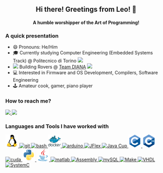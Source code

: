 <h2 align="center"> Hi there! Greetings from Leo! 👋 </h2>

<h4 align="center"> A humble worshipper of the Art of Programming!</h4>

<!--
**palmleon/palmleon** is a ✨ _special_ ✨ repository because its `README.md` (this file) appears on your GitHub profile.

Here are some ideas to get you started:

- 🔭 I’m currently working on ...
- 🌱 I’m currently learning ...
- 👯 I’m looking to collaborate on ...
- 🤔 I’m looking for help with ...
- 💬 Ask me about ...
- 📫 How to reach me: ...
- 😄 Pronouns: ...
- ⚡ Fun fact: ...
-->

### A quick presentation

- 😄 Pronouns: He/Him
- 🎓 Currently studying Computer Engineering (Embedded Systems Track) @ Politecnico di Torino <img src="https://user-images.githubusercontent.com/61068503/182033992-d6b8077f-27a1-4569-b4a3-de848f526b00.png" width=20 height=auto margin-top=10px/>
- <img src="https://cdn-icons-png.flaticon.com/512/944/944255.png" width=20 height=auto> Building Rovers @ <a href="https://www.teamdiana.it/" />Team DIANA</a> <img src="https://www.teamdiana.it/wp-content/uploads/elementor/thumbs/DIANA-Emblem-light-1-patp7stkr2sd1z4lvxlp64vpsunslj7k0g5045fxtw.png" width=20 height=auto />
- 💻 Interested in Firmware and OS Development, Compilers, Software Engineering 
- 🕹 Amateur cook, gamer, piano player

### How to reach me?

<a href="https://www.linkedin.com/in/leonardo-palmucci" /><img width=35 height=auto src="https://upload.wikimedia.org/wikipedia/commons/8/81/LinkedIn_icon.svg" /> </a>
<a href="mailto://leonardo.palmucci@alice.it" /><img width=35 height=auto src="https://cdn1.iconfinder.com/data/icons/material-apps/512/icon-email-material-design-512.png"/></a>

### Languages and Tools I have worked with

<p align="left"> 
    
  <a href="https://www.linux.org/" target="_blank"> 
    <img src="https://raw.githubusercontent.com/devicons/devicon/master/icons/linux/linux-original.svg" alt="linux" width="40" height="40"/> 
  </a> 
  
  <a href="https://git-scm.com/" target="_blank"> 
    <img src="https://www.vectorlogo.zone/logos/git-scm/git-scm-icon.svg" alt="git" width="40" height="40"/> 
  </a> 
  
  <a href="https://www.gnu.org/software/bash/" target="_blank"> 
    <img src="https://www.vectorlogo.zone/logos/gnu_bash/gnu_bash-icon.svg" alt="bash" width="40" height="40"/> 
  </a> 
  
  <a href="https://www.docker.com/" target="_blank"> 
    <img src="https://raw.githubusercontent.com/devicons/devicon/master/icons/docker/docker-original-wordmark.svg" alt="docker" width="40" height="40"/> 
  </a> 
  
  <a href="https://www.arduino.cc/" target="_blank">
    <img src="https://iconape.com/wp-content/files/ow/352974/svg/arduino-seeklogo.com.svg" alt="arduino" width="40" height="40"/>
  </a>
  
  <a href="https://www.jflex.de/" target="_blank">
    <img src="https://avatars.githubusercontent.com/u/11003365?s=200&v=4" alt="JFlex" width="40" height="40"/>
  </a>
  
  <a href="http://www2.cs.tum.edu/projects/cup/" target="_blank">
    <img src="https://encrypted-tbn0.gstatic.com/images?q=tbn:ANd9GcQyUYJntGGbzsXWXvP8mhEzjXII590JQ4wRMJRyD9SFE5rNsQ_P9LjZLF_RUf3hxmuZryI&usqp=CAU" alt="Java Cup" width="40" height="40"/>
  </a> 
  
  <a href="https://www.cprogramming.com/" target="_blank"> 
    <img src="https://raw.githubusercontent.com/devicons/devicon/master/icons/c/c-original.svg" alt="c" width="40" height="40"/>   </a> 
  
  <a href="http://www.cplusplus.org/" target="_blank"> 
    <img src="https://raw.githubusercontent.com/devicons/devicon/master/icons/cplusplus/cplusplus-original.svg" alt="cplusplus" width="40" height="40"/> 
  </a> 
  
  <a href="https://developer.nvidia.com/cuda-toolkit" target="_blank">
    <img src="https://thewizardsgame.com/wp-content/uploads/2018/04/Nvidia_logo.png" alt="cuda" height="40" width="40"/>
  </a>
  
  <a href="https://www.python.org" target="_blank"> 
    <img src="https://raw.githubusercontent.com/devicons/devicon/master/icons/python/python-original.svg" alt="python" width="40" height="40"/> 
  </a> 

  <a href="https://www.java.com" target="_blank"> 
    <img src="https://raw.githubusercontent.com/devicons/devicon/master/icons/java/java-original.svg" alt="java" width="40" height="40"/> 
  </a>
  
  <a href="https://www.mathworks.com/" target="_blank">
  <img src="https://upload.wikimedia.org/wikipedia/commons/thumb/2/21/Matlab_Logo.png/534px-Matlab_Logo.png" alt="matlab" width="40" height="40"/>
  </a>
  
  <a href="https://en.wikipedia.org/wiki/Assembly_language" target="_blank">
    <img src="https://hackr.io/tutorials/assembly-language/logo-assembly-language.svg?ver=1603208610" alt="Assembly" width="40" height="40"/>
  </a>
  
  <a href="https://www.mysql.com/" target="_blank">
     <img src="https://www.vectorlogo.zone/logos/mysql/mysql-icon.svg" alt="mySQL" width="40" height="40"/>
  </a>
  
  <a href="https://www.gnu.org/software/make/" target="_blank">
    <img src="https://plugins.jetbrains.com/files/9333/199740/icon/pluginIcon.svg" alt="Make" width="40" height="40"/>
  </a>
  
  <a href="https://en.wikipedia.org/wiki/VHDL" target="_blank">
    <img src="https://is5-ssl.mzstatic.com/image/thumb/Purple113/v4/b7/86/21/b78621df-138c-b347-e35a-39ec08e2a06f/source/200x200bb.jpg" alt="VHDL" width="40" height="40"/>
  </a>
  
  <a href="https://en.wikipedia.org/wiki/SystemC" target="_blank">
    <img src="https://play-lh.googleusercontent.com/wxEfXI6JpCtmlvzbSMIxDvFvDTzRS0XgSUbkUdEPLjBuXfwyuFseqqJuLXYKQbmXIZI4=w240-h480-rw" alt="SystemC" width="40" height="40"/>
  </a>
 
  
</p>
